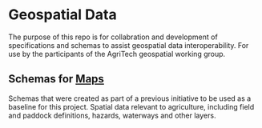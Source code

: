 # Geospatial Data

The purpose of this repo is for collabration and development of specifications and schemas to assist geospatial data interoperability.
For use by the participants of the AgriTech geospatial working group.

## Schemas for [Maps](Maps/README.MD)

Schemas that were created as part of a previous initiative to be used as a baseline for this project.
Spatial data relevant to agriculture, including field and paddock definitions, hazards, waterways and other layers.
